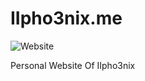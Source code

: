 # IIpho3nix.me

![Website](https://img.shields.io/website?down_color=red&down_message=offline&up_color=green&up_message=online&url=http%3A%2F%2FIIpho3nix.me)

Personal Website Of IIpho3nix
